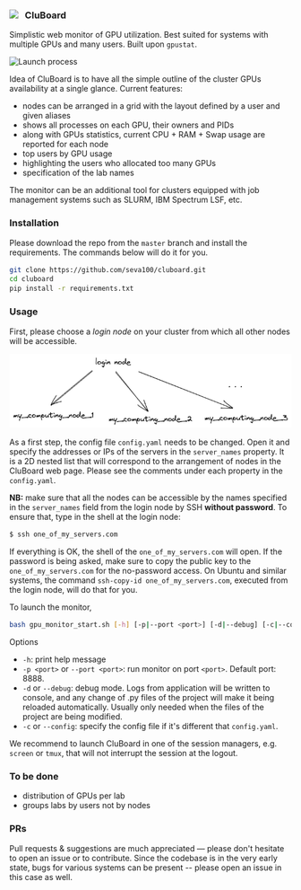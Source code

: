 ### <img src="static/favicon.ico" width="16"></img> &nbsp; CluBoard

Simplistic web monitor of GPU utilization. Best suited for systems with multiple GPUs and many users. Built upon `gpustat`. 

![Launch process](static/overview.gif)

Idea of CluBoard is to have all the simple outline of the cluster GPUs availability at a single glance. Current features:

* nodes can be arranged in a grid with the layout defined by a user and given aliases
* shows all processes on each GPU, their owners and PIDs
* along with GPUs statistics, current CPU + RAM + Swap usage are reported for each node
* top users by GPU usage
* highlighting the users who allocated too many GPUs
* specification of the lab names

The monitor can be an additional tool for clusters equipped with job management systems such as SLURM, IBM Spectrum LSF, etc.

### Installation

Please download the repo from the `master` branch and install the requirements. The commands below will do it for you.

```bash 
git clone https://github.com/seva100/cluboard.git
cd cluboard
pip install -r requirements.txt
```

### Usage

First, please choose a *login node* on your cluster from which all other nodes will be accessible.

![](static/cluboard_scheme_servers.png)

As a first step, the config file `config.yaml` needs to be changed. Open it and specify the addresses or IPs of the servers in the `server_names` property. It is a 2D nested list that will correspond to the arrangement of nodes in the CluBoard web page. Please see the comments under each property in the `config.yaml`.

**NB:** make sure that all the nodes can be accessible by the names specified in the `server_names` field from the login node by SSH **without password**. To ensure that, type in the shell at the login node:

```bash
$ ssh one_of_my_servers.com
```

If everything is OK, the shell of the `one_of_my_servers.com` will open. If the password is being asked, make sure to copy the public key to the `one_of_my_servers.com` for the no-password access. On Ubuntu and similar systems, the command `ssh-copy-id one_of_my_servers.com`, executed from the login node, will do that for you.

To launch the monitor, 
```bash
bash gpu_monitor_start.sh [-h] [-p|--port <port>] [-d|--debug] [-c|--config]
```

Options
* `-h`: print help message
* `-p <port>` or `--port <port>`: run monitor on port `<port>`. Default port: 8888.
* `-d` or `--debug`: debug mode. Logs from application will be written to console, and any change of .py files of the project will make it being reloaded automatically. Usually only needed when the files of the project are being modified. 
* `-c` or `--config`: specify the config file if it's different that `config.yaml`.

We recommend to launch CluBoard in one of the session managers, e.g. `screen` or `tmux`, that will not interrupt the session at the logout.

### To be done

* distribution of GPUs per lab
* groups labs by users not by nodes

### PRs

Pull requests & suggestions are much appreciated &mdash; please don't hesitate to open an issue or to contribute. Since the codebase is in the very early state, bugs for various systems can be present -- please open an issue in this case as well.
